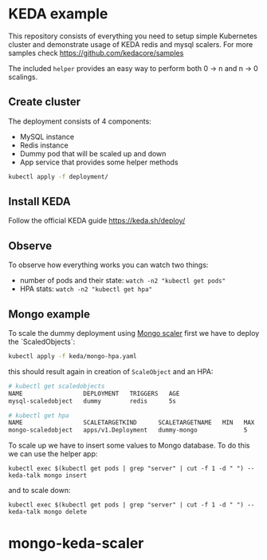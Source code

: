 # KEDA example

This repository consists of everything you need to setup simple Kubernetes 
cluster and demonstrate usage of KEDA redis and mysql scalers. For more
samples check https://github.com/kedacore/samples

The included `helper` provides an easy way to perform both 0 -> n and n -> 0 scalings.  

## Create cluster
The deployment consists of 4 components:
- MySQL instance
- Redis instance
- Dummy pod that will be scaled up and down
- App service that provides some helper methods
```sh
kubectl apply -f deployment/
```

## Install KEDA
Follow the official KEDA guide https://keda.sh/deploy/


## Observe
To observe how everything works you can watch two things:
- number of pods and their state: `watch -n2 "kubectl get pods"`
- HPA stats: `watch -n2 "kubectl get hpa"`



## Mongo example
To scale the dummy deployment using 
[Mongo scaler]([https://keda.sh/scalers/mysql/](https://keda.sh/docs/2.13/scalers/mongodb/)) first we have to
deploy the `ScaledObjects`:
```sh
kubectl apply -f keda/mongo-hpa.yaml
```
this should result again in creation of `ScaleObject` and an HPA:
```sh
# kubectl get scaledobjects
NAME                 DEPLOYMENT   TRIGGERS   AGE
mysql-scaledobject   dummy        redis      5s

# kubectl get hpa
NAME                 SCALETARGETKIND      SCALETARGETNAME   MIN   MAX   TRIGGERS   AUTHENTICATION          READY   ACTIVE   FALLBACK   PAUSED    AGE
mongo-scaledobject   apps/v1.Deployment   dummy-mongo             5     mongodb    mongodb-local-trigger   True    False    False      Unknown   1d
```

To scale up we have to insert some values to Mongo database. 
To do this we can use the helper app:
```shell script
kubectl exec $(kubectl get pods | grep "server" | cut -f 1 -d " ") -- keda-talk mongo insert
```
and to scale down:
```shell script
kubectl exec $(kubectl get pods | grep "server" | cut -f 1 -d " ") -- keda-talk mongo delete
```
# mongo-keda-scaler
